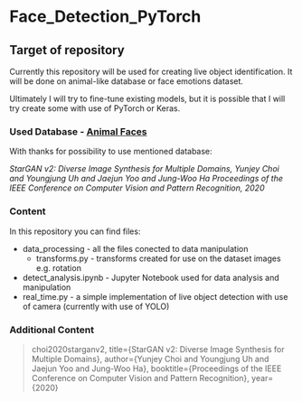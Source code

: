# Face_Detection_PyTorch

## Target of repository

Currently this repository will be used for creating live object identification. It will be done on animal-like database or face emotions dataset.

Ultimately I will try to fine-tune existing models, but it is possible that I will try create some with use of PyTorch or Keras.

### Used Database - [Animal Faces](https://www.kaggle.com/datasets/andrewmvd/animal-faces)

With thanks for possibility to use mentioned database:

*StarGAN v2: Diverse Image Synthesis for Multiple Domains, Yunjey Choi and Youngjung Uh and Jaejun Yoo and Jung-Woo Ha
Proceedings of the IEEE Conference on Computer Vision and Pattern Recognition, 2020*

### Content

In this repository you can find files:
- data_processing - all the files conected to data manipulation
    - transforms.py - transforms created for use on the dataset images e.g. rotation
- detect_analysis.ipynb - Jupyter Notebook used for data analysis and manipulation
- real_time.py - a simple implementation of live object detection with use of camera (currently with use of YOLO)

### Additional Content

> choi2020starganv2,
> title={StarGAN v2: Diverse Image Synthesis for Multiple Domains},
> author={Yunjey Choi and Youngjung Uh and Jaejun Yoo and Jung-Woo Ha},
> booktitle={Proceedings of the IEEE Conference on Computer Vision and Pattern Recognition},
> year={2020}
